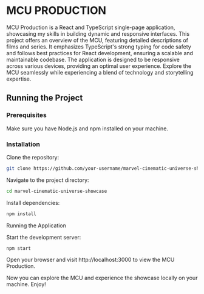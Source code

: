 # MCU PRODUCTION

MCU Production is a React and TypeScript single-page application, showcasing my skills in building dynamic and responsive interfaces. This project offers an overview of the MCU, featuring detailed descriptions of films and series. It emphasizes TypeScript's strong typing for code safety and follows best practices for React development, ensuring a scalable and maintainable codebase. The application is designed to be responsive across various devices, providing an optimal user experience. Explore the MCU seamlessly while experiencing a blend of technology and storytelling expertise.

## Running the Project

### Prerequisites

Make sure you have Node.js and npm installed on your machine.

### Installation

Clone the repository:

```bash
git clone https://github.com/your-username/marvel-cinematic-universe-showcase.git
```
Navigate to the project directory:

```bash
cd marvel-cinematic-universe-showcase
```
Install dependencies:

```bash
npm install
```
Running the Application

Start the development server:

```bash
npm start
``` 
Open your browser and visit http://localhost:3000 to view the MCU Production.

Now you can explore the MCU and experience the showcase locally on your machine. Enjoy!
